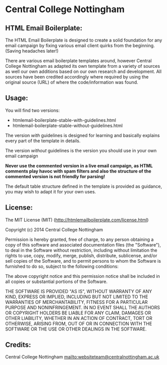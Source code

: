 Central College Nottingham
============================================== 

## HTML Email Boilerplate:

The HTML Email Boilerplate is designed to create a solid foundation for any email campaign by fixing various email client quirks from the beginning. (Saving headaches later!)

There are various email boilerplate templates around, however Central College Nottingham as adapted its own template from a variety of sources as well our own additions based on our own research and development. All sources have been credited accordingly where required by using the original source (URL) of where the code/information was found.

## Usage:

You will find two versions:

* htmlemail-boilerplate-stable-with-guidelines.html
* htmlemail-boilerplate-stable-without-guidelines.html

The version *with* guidelines is designed for learning and basically explains every part of the template in details.

The version *without* guidelines is the version you should use in your own email campaign

**Never use the commented version in a live email campaign, as HTML comments play havoc with spam filters and also the structure of the commented version is not friendly for parsing!**

The default table structure defined in the template is provided as guidance, you may wish to adapt it for your own uses.

## License:

The MIT License (MIT) (http://htmlemailboilerplate.com/license.html)

Copyright (c) 2014 Central College Nottingham

Permission is hereby granted, free of charge, to any person obtaining a copy
of this software and associated documentation files (the "Software"), to deal
in the Software without restriction, including without limitation the rights
to use, copy, modify, merge, publish, distribute, sublicense, and/or sell
copies of the Software, and to permit persons to whom the Software is
furnished to do so, subject to the following conditions:

The above copyright notice and this permission notice shall be included in
all copies or substantial portions of the Software.

THE SOFTWARE IS PROVIDED "AS IS", WITHOUT WARRANTY OF ANY KIND, EXPRESS OR
IMPLIED, INCLUDING BUT NOT LIMITED TO THE WARRANTIES OF MERCHANTABILITY,
FITNESS FOR A PARTICULAR PURPOSE AND NONINFRINGEMENT. IN NO EVENT SHALL THE
AUTHORS OR COPYRIGHT HOLDERS BE LIABLE FOR ANY CLAIM, DAMAGES OR OTHER
LIABILITY, WHETHER IN AN ACTION OF CONTRACT, TORT OR OTHERWISE, ARISING FROM,
OUT OF OR IN CONNECTION WITH THE SOFTWARE OR THE USE OR OTHER DEALINGS IN
THE SOFTWARE.

## Credits:

Central College Nottingham
[mailto:websiteteam@centralnottingham.ac.uk](websiteteam@centralnottingham.ac.uk)



